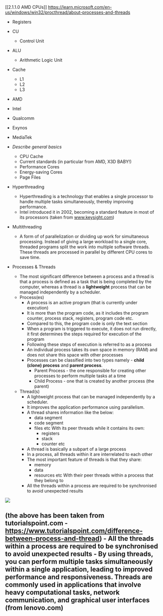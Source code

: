 [[2.1.1.0 AMD CPUs]]
https://learn.microsoft.com/en-us/windows/win32/procthread/about-processes-and-threads
- Registers
- CU
	- Control Unit
- ALU
	- Arithmetic Logic Unit 
- Cache
	- L1
	- L2
	- L3

- AMD
- Intel
- Qualcomm
- Exynos
- MediaTek


- *Describe general basics*
	- CPU Cache
	- Current standards (in particular from AMD, X3D BABY!)
	- Performance Cores
	- Energy-saving Cores
	- Page Files
	
- Hyperthreading
	- Hyperthreading is a technology that enables a single processor to handle multiple tasks simultaneously, thereby improving performance.
	- Intel introduced it in 2002, becoming a standard feature in most of its processors
	(taken from www.keysight.com)
- Multithreading
	- A form of of parallelization or dividing up work for simultaneous processing. Instead of giving a large workload to a single core, threaded programs split the work into multiple software threads. These threads are processed in parallel by different CPU cores to save time. 
- Processes & Threads
	- The most significant difference between a process and a thread is that a process is defined as a task that is being completed by the computer, whereas a thread is a **lightweight** process that can be managed independently by a scheduler. 
	- Process(es)
		- A process is an active program (that is currently under execution)
		- It is more than the program code, as it includes the program counter, process stack, registers, program code etc. 
		- Compared to this, the program code is only the text section
		- When a program is triggered to execute, it does not run directly, it first determines the steps required for execution of the program
		- Following these steps of execution is referred to as a process
		- An individual process takes its own space in memory (RAM) and does not share this space with other processes 
		- Processes can be classified into two types namely - **child (clone) process** and **parent process**. 
			- Parent Process - the one responsible for creating other processes to perform multiple tasks at a time
			- Child Process - one that is created by another process (the parent)
	- Thread(s)
		- A lightweight process that can be managed independently by a scheduler. 
		- It improves the application performance using parallelism.
		- A thread shares information like the below:
			- data segment
			- code segment
			- files etc
		  With its peer threads while it contains its own:
			  - registers
			  - stack
			  - counter etc
		- A thread is basically a subpart of a large process
		- In a process, all threads within it are interrelated to each other
		- The most important feature of threads is that they share:
			- memory
			- data
			- resources etc
		  With their peer threads within a process that they belong to
		- All the threads within a process are required to be synchronised to avoid unexpected results

![](https://github.com/dshivnit/cyber-security-course/blob/main/cyber-security-course/99.99%20Images%20Used/TutorialsPointProcThrComparison.png?raw=true)

 (the above has been taken from tutorialspoint.com - https://www.tutorialspoint.com/difference-between-process-and-thread)
		  - All the threads within a process are required to be synchronised to avoid unexpected results
		  - By using threads, you can perform multiple tasks simultaneously within a single application, leading to improved performance and responsiveness. Threads are commonly used in applications that involve heavy computational tasks, network communication, and graphical user interfaces (from lenovo.com)
- 